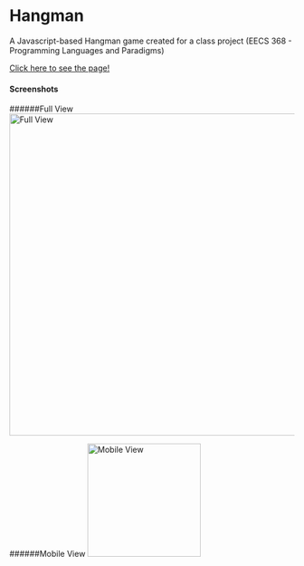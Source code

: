 # Hangman
A Javascript-based Hangman game created for a class project (EECS 368 - Programming Languages and Paradigms)

[Click here to see the page!](http://sharynneazhar.github.io/project_hangman/)

#### Screenshots

######Full View
<img src="https://cloud.githubusercontent.com/assets/10108593/14924500/8e9dba20-0e08-11e6-9132-305285593c0b.png" alt="Full View" title="Full View" width="569px"> 

######Mobile View
<img src="https://cloud.githubusercontent.com/assets/10108593/14924501/8eb42ada-0e08-11e6-9212-8771dbb97bcc.png" alt="Mobile View" title="Mobile View" width="200px">

